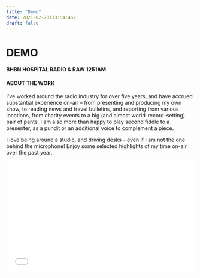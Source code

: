 ```yaml
---
title: "Demo"
date: 2021-02-23T13:54:45Z
draft: false
---
```

<div id="workwrap" class="demo">
    <div class="container">
		<div class="row">
			<div class="col-lg-6 col-lg-offset-3">
				<h1>DEMO</h1>
				<h4>BHBN HOSPITAL RADIO &amp; RAW 1251AM</h4>
			</div>
		</div><!--/row -->
    </div> <!-- /container -->
</div><!--/workwrap -->

<section id="works"></section>
<div class="container">
	<div class="row centered mt mb">
		<div class="col-lg-8 col-lg-offset-2">
			<h4>ABOUT THE WORK</h4>
			<p>
				I've worked around the radio industry for over five years, and have accrued substantial experience on-air – from presenting and producing my own show, to reading news and travel bulletins, and reporting from various locations, from charity events to a big (and almost world-record-setting) pair of pants. I am also more than happy to play second fiddle to a presenter, as a pundit or an additional voice to complement a piece.   
			</p>
			<p>
				I love being around a studio, and driving desks – even if I am not the one behind the microphone! Enjoy some selected highlights of my time on-air over the past year.
			</p>
			<p>
				<iframe width="100%" height="300" style="background-color:transparent; display:block; padding: 0; max-width: 700px; margin: 0 auto;" frameborder="0" allowtransparency="allowtransparency" scrolling="no" src="//embeds.audioboom.com/posts/6612894-phillip-stoneman-demo-january-2018/embed/v4?eid=AQAAAFpzZlqe52QA" title="Audioboom player"></iframe>
			</p>
		</div>
	</div><!--/row -->
</div><!--/container -->
